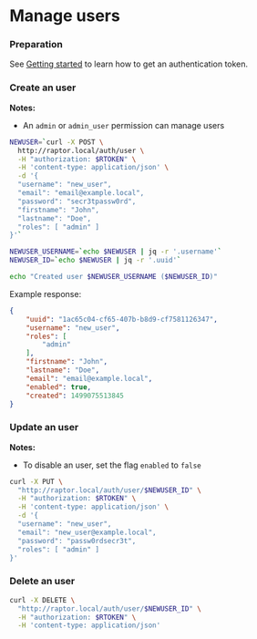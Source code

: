 # Manage users

### Preparation

See [Getting started](/documentation/tutorials/getting-started) to learn how to get an authentication token.

### Create an user

**Notes:**

- An `admin` or `admin_user` permission can manage users

```bash
NEWUSER=`curl -X POST \
  http://raptor.local/auth/user \
  -H "authorization: $RTOKEN" \
  -H 'content-type: application/json' \
  -d '{
  "username": "new_user",
  "email": "email@example.local",
  "password": "secr3tpassw0rd",
  "firstname": "John",
  "lastname": "Doe",  
  "roles": [ "admin" ]
}'`

NEWUSER_USERNAME=`echo $NEWUSER | jq -r '.username'`
NEWUSER_ID=`echo $NEWUSER | jq -r '.uuid'`

echo "Created user $NEWUSER_USERNAME ($NEWUSER_ID)"

```

Example response:

```json
{
    "uuid": "1ac65c04-cf65-407b-b8d9-cf7581126347",
    "username": "new_user",
    "roles": [
        "admin"
    ],
    "firstname": "John",
    "lastname": "Doe",
    "email": "email@example.local",
    "enabled": true,
    "created": 1499075513845
}
```

### Update an user

**Notes:**

-   To disable an user, set the flag `enabled` to `false`

```bash
curl -X PUT \
  "http://raptor.local/auth/user/$NEWUSER_ID" \
  -H "authorization: $RTOKEN" \
  -H 'content-type: application/json' \
  -d '{
  "username": "new_user",
  "email": "new_user@example.local",
  "password": "passw0rdsecr3t",
  "roles": [ "admin" ]
}'
```

### Delete an user

```bash
curl -X DELETE \
  "http://raptor.local/auth/user/$NEWUSER_ID" \
  -H "authorization: $RTOKEN" \
  -H 'content-type: application/json'
```

